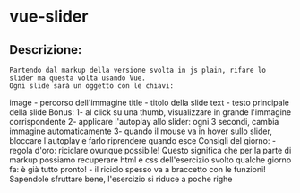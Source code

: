 # vue-slider

## Descrizione:
    Partendo dal markup della versione svolta in js plain, rifare lo slider ma questa volta usando Vue.
    Ogni slide sarà un oggetto con le chiavi:
image - percorso dell'immagine
title - titolo della slide
text - testo principale della slide
    Bonus:
    1- al click su una thumb, visualizzare in grande l'immagine corrispondente
    2- applicare l'autoplay allo slider: ogni 3 secondi, cambia immagine automaticamente
    3- quando il mouse va in hover sullo slider, bloccare l'autoplay e farlo riprendere quando esce
    Consigli del giorno:
    - regola d'oro: riciclare ovunque possibile! Questo significa che per la parte di markup possiamo recuperare html e css dell'esercizio svolto qualche giorno fa: è già tutto pronto!
    - il riciclo spesso va a braccetto con le funzioni! Sapendole sfruttare bene, l'esercizio si riduce a poche righe